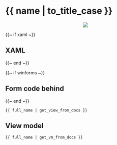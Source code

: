 # {{ name | to_title_case }}

<p align="center">
  <img src="https://raw.githubusercontent.com/beto-rodriguez/LiveCharts2/master/docs/{{ full_name }}/result.gif" />
</p>

{{~ if xaml ~}}
## XAML
{{~ end ~}}

{{~ if winforms ~}}
## Form code behind
{{~ end ~}}

```
{{ full_name | get_view_from_docs }}
```

## View model

```
{{ full_name | get_vm_from_docs }}
```
